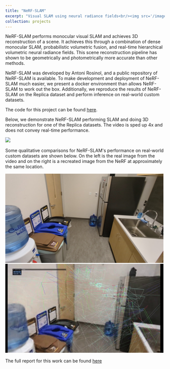 ```yaml
---
title: "NeRF-SLAM"
excerpt: "Visual SLAM using neural radiance fields<br/><img src='/images/nerf-slam-kitchen.gif' width='500'>"
collection: projects
---
```


NeRF-SLAM performs monocular visual SLAM and achieves 3D reconstruction of a scene. It achieves this through a combination of dense monocular SLAM, probabilistic volumetric fusion, and real-time hierarchical volumetric neural radiance fields. This scene reconstruction pipeline has shown to be geometrically and photometrically more accurate than other methods.

NeRF-SLAM was developed by Antoni Rosinol, and a public repository of NeRF-SLAM is available. To make development and deployment of NeRF-SLAM much easier, we present a docker environment than allows NeRF-SLAM to work out the box. Additionally, we reproduce the results of NeRF-SLAM on the Replica dataset and perform inference on real-world custom datasets.

The code for this project can be found [here](https://github.com/sarveshmayil/NeRF-SLAM-docker).


Below, we demonstrate NeRF-SLAM performing SLAM and doing 3D reconstruction for one of the Replica datasets. The video is sped up 4x and does not convey real-time performance.

<img src="/images/room0-building-nerf.gif" />

Some qualitative comparisons for NeRF-SLAM's performance on real-world custom datasets are shown below. On the left is the real image from the video and on the right is a recreated image from the NeRF at approximately the same location.

<p float="left">
  <img src="/images/kitchen_real_2.jpg" width="500" />
  <img src="/images/kitchen_nerf_2.jpg" width="500" /> 
</p>

The full report for this work can be found [here](https://sarveshmayil.github.io/files/NeRF-SLAM.pdf)
